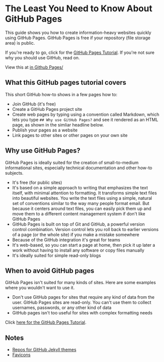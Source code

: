 # The Least You Need to Know About GitHub Pages

This guide shows you how to create information-heavy websites quickly using GitHub Pages.
GitHub Pages is free if your repository (file storage area) is public.

If you're ready to go, click for the [GitHub Pages Tutorial](./docs/README.md).
If you're not sure why you should use GitHub, read on.

View this at [in Github Pages/](https://tomcam.github.io/github-pages/)

## What this GitHub pages tutorial covers

This short GitHub how-to shows in a few pages how to:

* Join GitHub (it's free)
* Create a GitHub Pages project site
* Create web pages by typing using a convention called Markdown, which lets
you type `## Why use GitHub Pages?` and see it rendered as an HTML page,
as shown in the simliar headline below.
* Publish your pages as a website
* Link pages to other sites or other pages on your own site

## Why use GitHub Pages?

GitHub Pages is ideally suited for the creation of small-to-medium informational sites, 
especially technical documentation and other how-to subjects.

* It's free (for public sites)
* It's based on a simple approach to writing that emphasizes the text itself, with minimal
attention to formatting. It transforms simple text files into beautiful websites. You write the text files using a simple, 
natural set of conventions similar to the way many people format email. But
because it centers around text files, you can easily pick them up and move them to a different
content management system if don't like GitHub Pages
* GitHub Pages is built on top of Git and GitHub, a powerful version control combination.
Version control lets you roll back to earlier versions of a page (or the whole site)
if you make a mistake somewhere
* Because of the GitHub integration it's great for teams
* It's web-based, so you can start a page at home, then pick it up later a work without having to 
install any software or copy files manually
* It's ideally suited for simple read-only blogs

## When to avoid GitHub pages

GitHub Pages isn't suited for many kinds of sites. 
Here are some examples where you wouldn't want to use it.

* Don't use GitHub pages for sites that require any kind of data from the user. GitHub Pages sites are read-only.
You can't use them to collect usernames, passwords, or any other kind of data
* GitHub pages isn't too useful for sites with complex formatting needs

Click [here for the GitHub Pages Tutorial](./docs/README.md).

## Notes

* [Repos for GitHub Jekyll themes](https://github.com/pages-themes)
* [Favicons](https://github.com/jekyll/minima#add-your-favicons)
